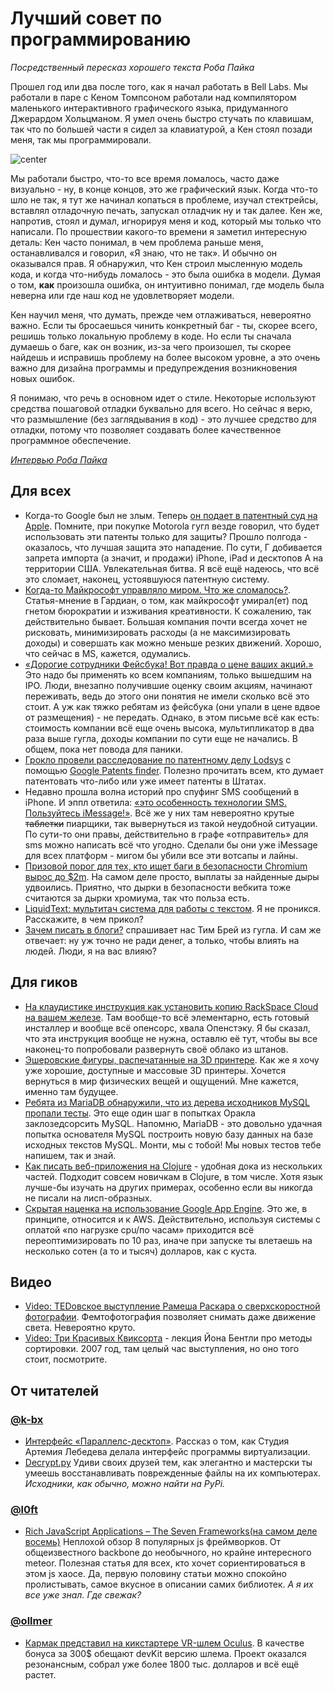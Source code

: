 # Лучший совет по программированию

*Посредственный пересказ хорошего текста Роба Пайка*

Прошел год или два после того, как я начал работать в Bell Labs. Мы работали в паре с Кеном Томпсоном работали над компилятором маленького интерактивного графического языка, придуманного Джерардом Хольцманом. Я умел очень быстро стучать по клавишам, так что по большей части я сидел за клавиатурой, а Кен стоял позади меня, так мы программировали.

![center](http://xkcd.ru/i/844_v6.png)

Мы работали быстро, что-то все время ломалось, часто даже визуально - ну, в конце концов, это же графический язык. Когда что-то шло не так, я тут же начинал копаться в проблеме, изучал стектрейсы, вставлял отладочную печать, запускал отладчик ну и так далее. Кен же, напротив, стоял и думал, игнорируя меня и код, который мы только что написали. По прошествии какого-то времени я заметил интересную деталь: Кен часто понимал, в чем проблема раньше меня, останавливался и говорил, «Я знаю, что не так». И обычно он оказывался прав. Я обнаружил, что Кен строил мысленную модель кода, и когда что-нибудь ломалось - это была ошибка в модели. Думая о том, **как** произошла ошибка, он интуитивно понимал, где модель была неверна или где наш код не удовлетворяет модели.

Кен научил меня, что думать, прежде чем отлаживаться, невероятно важно. Если ты бросаешься чинить конкретный баг - ты, скорее всего, решишь только локальную проблему в коде. Но если ты сначала думаешь о баге, как он возник, из-за чего произошел, ты скорее найдешь и исправишь проблему на более высоком уровне, а это очень важно для дизайна программы и предупреждения возникновения новых ошибок.

Я понимаю, что речь в основном идет о стиле. Некоторые используют средства пошаговой отладки буквально для всего. Но сейчас я верю, что размышление (без заглядывания в код) - это лучшее средство для отладки, потому что позволяет создавать более качественное программное обеспечение.

*[Интервью Роба Пайка](http://www.informit.com/articles/article.aspx?p=1941206)*
											 
## Для всех
* Когда-то Google был не злым. Теперь [он подает в патентный суд на Apple](http://techcrunch.com/2012/08/17/google-files-new-patent-lawsuit-against-apple-seeks-to-block-iphone-ipad-mac-imports-to-u-s/). Помните, при покупке Motorola гугл везде говорил, что будет использовать эти патенты только для защиты? Прошло полгода - оказалось, что лучшая защита это нападение. По сути, Г добивается запрета импорта (а значит, и продажи) iPhone, iPad и десктопов A на территории США. Увлекательная битва. Я всё ещё надеюсь, что всё это сломает, наконец, устоявшуюся патентную систему.
* [Когда-то Майкрософт управляло миром. Что же сломалось?](http://www.guardian.co.uk/technology/2012/aug/19/microsoft-ruled-world-what-happened). Статья-мнение в Гардиан, о том, как майкрософт умирал(ет) под гнетом бюрократии и изживания креативности. К сожалению, так действительно бывает. Большая компания почти всегда хочет не рисковать, минимизировать расходы (а не максимизировать доходы) и совершать как можно меньше резких движений. Хорошо, что сейчас в MS, кажется, одумались.
* [«Дорогие сотрудники Фейсбука! Вот правда о цене ваших акций.»](http://www.businessinsider.com/dear-facebook-employees-heres-the-truth-about-your-stock-price-2012-8) Это надо бы применять ко всем компаниям, только вышедшим на IPO. Люди, внезапно получившие оценку своим акциям, начинают переживать, ведь до этого они понятия не имели сколько всё это стоит. А уж как тяжко ребятам из фейсбука (они упали в цене вдвое от размещения) - не передать. Однако, в этом письме всё как есть: стоимость компании всё еще очень высока, мультипликатор в два раза выше гугла, доходы компании по сути еще не начались. В общем, пока нет повода для паники.
* [Грокло провели расследование по патентному делу Lodsys](http://www.groklaw.net/article.php?story=20120816104938977) с помощью [Google Patents finder](http://www.google.com/patents). Полезно прочитать всем, кто думает патентовать что-либо или уже имеет патенты в Штатах.
* Недавно прошла волна историй про спуфинг SMS сообщений в iPhone. И эппл ответила: [«это особенность технологии SMS. Пользуйтесь iMessage!»](http://thenextweb.com/apple/2012/08/18/apple-comments-text-message-spoofing-points-limitations-sms-benefits-imessage/). Всё же у них там невероятно крутые <s>таблетки</s> пиарщики, так вывернуться из такой неудобной ситуации. По сути-то они правы, действительно в графе «отправитель» для sms можно написать всё что угодно. Сделали бы они уже iMessage для всех платформ - мигом бы убили все эти вотсапы и лайны.
* [Призовой порог для тех, кто ищет баги в безопасности Chromium вырос до $2m](http://blog.chromium.org/2012/08/chromium-vulnerability-rewards-program.html). На самом деле просто, выплаты за найденные дыры удвоились. Приятно, что дырки в безопасности вебкита тоже считаются за дырки хромиума, так что польза есть.
* [LiquidText: мультитач система для работы с текстом](http://liquidtext.net/demos/). Я не проникся. Расскажите, в чем прикол?
* [Зачем писать в блоги?](http://www.tbray.org/ongoing/When/201x/2012/08/18/Blogodammerung) спрашивает нас Тим Брей из гугла. И сам же отвечает: ну уж точно не ради денег, а только, чтобы влиять на людей. Люди, я на вас влияю?

## Для гиков
* [На клаудистике инструкция как установить копию RackSpace Cloud на вашем железе](http://cloudistic.me/?p=172). Там вообще-то всё элементарно, есть готовый инсталлер и вообще всё опенсорс, хвала Опенстэку. Я бы сказал, что эта инструкция вообще не нужна, оставлю её тут, чтобы вы все наконец-то попробовали развернуть своё облако из штанов.
* [Эшеровские фигуры, распечатанные на 3D принтере](http://io9.com/5935888/mc-eschers-impossible-structures-printed-in-3d). Как же я хочу уже хорошие, доступные и массовые 3D принтеры. Хочется вернуться в мир физических вещей и ощущений. Мне кажется, именно там будущее.
* [Ребята из MariaDB обнаружили, что из дерева исходников MySQL пропали тесты](http://blog.mariadb.org/disappearing-test-cases/). Это еще один шаг в попытках Оракла заклозедсорсить MySQL. Напомню, MariaDB - это довольно удачная попытка основателя MySQL построить новую базу данных на базе исходных текстов MySQL. Монти, мы с тобой! Мы новых тестов тебе напишем, так и знай.
* [Как писать веб-приложения на Clojure](http://www.vijaykiran.com/2012/01/11/web-application-development-with-clojure-part-1/) - удобная дока из нескольких частей. Подходит совсем новичкам в Clojure, в том числе. Хотя язык лучше-бы изучать на других примерах, особенно если вы никогда не писали на лисп-образных.
* [Скрытая наценка на использование Google App Engine](http://spotbloq.blogspot.de/2012/08/the-hidden-cost-of-google-app-engine.html). Это же, в принципе, относится и к AWS. Действительно, используя системы с оплатой «по нагрузке cpu/по часам» приходится всё переоптимизировать по 10 раз, иначе при запуске ты влетаешь на несколько сотен (а то и тысяч) долларов, как с куста.

## Видео
* [Video: TEDовское выступление Рамеша Раскара о сверхскоростной фотографии](http://www.youtube.com/watch?v=Y_9vd4HWlVA&feature=player_embedded). Фемтофотография позволяет снимать даже движение света. Невероятно круто.
* [Video: Три Красивых Квиксорта](http://www.youtube.com/watch?v=aMnn0Jq0J-E&feature=player_embedded) -  лекция Йона Бентли про методы сортировки. 2007 год, там целый час выступления, но оно того стоит, посмотрите.

## От читателей
### [@k-bx](http://github.com/k-bx)
* [Интерфейс «Параллелс-десктоп»](http://www.artlebedev.ru/everything/parallels/). Рассказ о том, как Студия Артемия Лебедева делала интерфейс программы виртуализации.
* [Decrypt.py](http://www.youtube.com/watch?v=DoDoOtlomsM) Удиви своих друзей тем, как элегантно и мастерски ты умеешь восстанавливать поврежденные файлы на их компьютерах. *Исходники, как обычно, можно найти на PyPi.*

### [@l0ft](http://github.com/l0ft)

* [Rich JavaScript Applications – The Seven Frameworks(на самом деле восемь)](http://blog.stevensanderson.com/2012/08/01/rich-javascript-applications-the-seven-frameworks-throne-of-js-2012/)
Неплохой обзор 8 популярных js фреймворков. От общеизвестного backbone до необычного, но крайне интересного meteor. Полезная статья для всех, кто хочет сориентироваться в этом js хаосе. Да, первую половину статьи можно спокойно пролистывать, самое вкусное в описании самих библиотек. *А я их все уже знал. Где свежак?*

### [@ollmer](http://github.com/ollmer)

* [Кармак представил на кикстартере VR-шлем Oculus](http://www.engadget.com/2012/08/01/oculus-rift-kickstarter-john-carmack/). В качестве бонуса за 300$ обещают devKit версию шлема. Проект оказался резонансным, собрал уже более 1800 тыс. долларов и всё ещё растет.